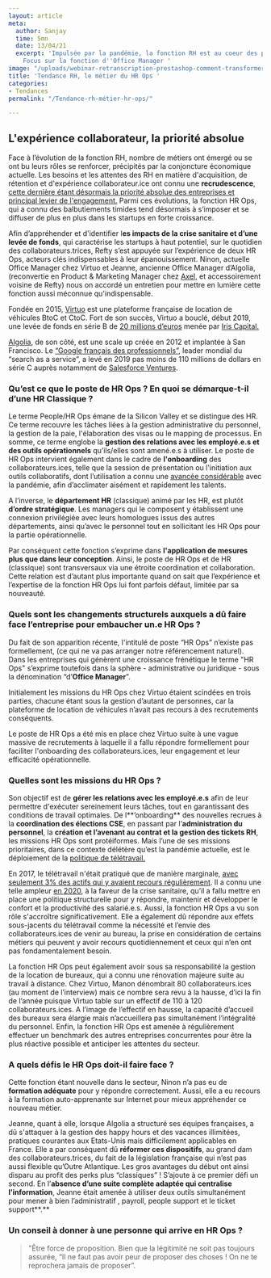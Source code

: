 ```yaml
---
layout: article
meta:
  author: Sanjay
  time: 5mn
  date: 13/04/21
  excerpt: 'Impulsée par la pandémie, la fonction RH est au coeur des préoccupations.
    Focus sur la fonction d''Office Manager '
image: "/uploads/webinar-retranscription-prestashop-comment-transformer-la-periode-d-essai-a-tous-les-couts-4.png"
title: 'Tendance RH, le métier du HR Ops '
categories:
- Tendances
permalink: "/Tendance-rh-métier-hr-ops/"

---
```

## L'expérience collaborateur, la priorité absolue

Face à l’évolution de la fonction RH, nombre de métiers ont émergé ou se ont bu leurs rôles se renforcer, précipités par la conjoncture économique actuelle. Les besoins et les attentes des RH en matière d'acquisition, de rétention et d'expérience collaborateur.ice ont connu une **recrudescence**, [cette dernière étant désormais la priorité absolue des entreprises et principal levier de l'engagement.](https://www.gartner.com/en/newsroom/press-releases/2020-05-20-gartner-survey-finds-64--of-hr-leaders-are-making-emp) Parmi ces évolutions, la fonction HR Ops, qui a connu des balbutiements timides tend désormais à s’imposer et se diffuser de plus en plus dans les startups en forte croissance.

Afin d’appréhender et d'identifier l**es impacts de la crise sanitaire et d’une levée de fonds**, qui caractérise les startups à haut potentiel, sur le quotidien des collaborateurs.trices, Refty s’est appuyée sur l’expérience de deux HR Ops, acteurs clés indispensables à leur épanouissement. Ninon, actuelle Office Manager chez Virtuo et Jeanne, ancienne Office Manager d’Algolia, (reconvertie en Product & Marketing Manager chez [Axel,](https://en.heyaxel.com/) et accessoirement voisine de Refty) nous on accordé un entretien pour mettre en lumière cette fonction aussi méconnue qu'indispensable.

Fondée en 2015, [Virtuo](https://www.govirtuo.com/fr/) est une plateforme française de location de véhicules BtoC et CtoC. Fort de son succès, Virtuo a bouclé, début 2019, une levée de fonds en série B de [20 millions d’euros](https://business.lesechos.fr/entrepreneurs/financer-sa-creation/0600677184562-virtuo-fait-le-plein-pour-ouvrir-deux-nouveaux-pays-326985.php) menée par [Iris Capital.](https://www.iriscapital.com/en)

[Algolia](https://www.algolia.com/), de son côté, est une scale up créée en 2012 et implantée à San Francisco. Le [“Google français des professionnels”](https://www.latribune.fr/technos-medias/innovation-et-start-up/pourquoi-la-france-a-rate-algolia-le-google-francais-des-professionnels-au-succes-fulgurant-830768.html), leader mondial du “search as a service”, a levé en 2019 pas moins de 110 millions de dollars en série C auprès notamment de [Salesforce Ventures](https://www.salesforce.com/company/ventures/).

### **Qu’est ce que le poste de HR Ops ? En quoi se démarque-t-il d’une HR Classique ?**

Le terme People/HR Ops émane de la Silicon Valley et se distingue des HR. Ce terme recouvre les tâches liées à la gestion administrative du personnel, la gestion de la paie, l'élaboration des visas ou le mapping de processus. En somme, ce terme englobe la **gestion des relations avec les employé.e.s et des outils opérationnels** qu’ils/elles sont amené.e.s à utiliser. Le poste de HR Ops intervient également dans le cadre de **l'onboarding** des collaborateurs.ices, telle que la session de présentation ou l'initiation aux outils collaboratifs, dont l’utilisation a connu une [avancée considérable](https://www.lemonde.fr/economie/article/2020/03/22/coronavirus-l-essor-massif-des-outils-de-travail-a-distance_6034048_3234.html) avec la pandémie, afin d’acclimater aisément et rapidement les talents.

A l’inverse, le **département HR** (classique) animé par les HR, est plutôt **d’ordre stratégique**. Les managers qui le composent y établissent une connexion privilégiée avec leurs homologues issus des autres départements, ainsi qu’avec le personnel tout en sollicitant les HR Ops pour la partie opérationnelle.

Par conséquent cette fonction s’exprime dans **l'application de mesures plus que dans leur conception**. Ainsi, le poste de HR Ops et de HR (classique) sont transversaux via une étroite coordination et collaboration. Cette relation est d’autant plus importante quand on sait que l’expérience et l’expertise de la fonction HR Ops lui font parfois défaut, limitée par sa nouveauté.

### **Quels sont les changements structurels auxquels a dû faire face l’entreprise pour embaucher un.e HR Ops ?**

Du fait de son apparition récente, l'intitulé de poste “HR Ops” n’existe pas formellement, (ce qui ne va pas arranger notre référencement naturel). Dans les entreprises qui génèrent une croissance frénétique le terme "HR Ops" s’exprime toutefois dans la sphère - administrative ou juridique - sous la dénomination “d’**Office Manager**”.

Initialement les missions du HR Ops chez Virtuo étaient scindées en trois parties, chacune étant sous la gestion d’autant de personnes, car la plateforme de location de véhicules n’avait pas recours à des recrutements conséquents.

Le poste de HR Ops a été mis en place chez Virtuo suite à une vague massive de recrutements à laquelle il a fallu répondre formellement pour faciliter l'onboarding des collaborateurs.ices, leur engagement et leur efficacité opérationnelle.

### **Quelles sont les missions du HR Ops ?**

  
Son objectif est de **gérer les relations avec les employé.e.s** afin de leur permettre d'exécuter sereinement leurs tâches, tout en garantissant des conditions de travail optimales. De l**’onboarding** des nouvelles recrues à la **coordination des élections CSE**, en passant par l’**administration du personnel**, la **création et l’avenant au contrat et la gestion des tickets RH**, les missions HR Ops sont protéiformes. Mais l’une de ses missions prioritaires, dans ce contexte délétère qu’est la pandémie actuelle, est le déploiement de la [politique de télétravail.](https://www.andrh.fr/actualites/1295/covid-19-rh-conseils-et-bonnes-pratiques-en-teletravail-memo-andrh)

En 2017, le télétravail n'était pratiqué que de manière marginale, [avec seulement 3% des actifs qui y avaient recours régulièrement](https://blog.hubspot.fr/marketing/chiffres-teletravail). Il a connu une telle ampleur [en 2020](https://newsroom.malakoffhumanis.com/actualites/malakoff-humanis-presente-les-resultats-de-son-etude-teletravail-2020-f40d-63a59.html), à la faveur de la crise sanitaire, qu’il a fallu mettre en place une politique structurelle pour y répondre, maintenir et développer le confort et la productivité des salarié.e.s. Aussi, la fonction HR Ops a vu son rôle s'accroître significativement. Elle a également dû répondre aux effets sous-jacents du télétravail comme la nécessité et l’envie des collaborateurs.ices de venir au bureau, la prise en considération de certains métiers qui peuvent y avoir recours quotidiennement et ceux qui n’en ont pas fondamentalement besoin.

La fonction HR Ops peut également avoir sous sa responsabilité la gestion de la location de bureaux, qui a connu une rénovation majeure suite au travail à distance. Chez Virtuo, Manon dénombrait 80 collaborateurs.ices (au moment de l’interview) mais ce nombre sera revu à la hausse, d’ici la fin de l’année puisque Virtuo table sur un effectif de 110 à 120 collaborateurs.ices. A l’image de l’effectif en hausse, la capacité d’accueil des bureaux sera élargie mais n’accueillera pas simultanément l’intégralité du personnel. Enfin, la fonction HR Ops est amenée à régulièrement effectuer un benchmark des autres entreprises concurrentes pour être la plus réactive possible et anticiper les attentes du secteur.

### **A quels défis le HR Ops doit-il faire face ?**

Cette fonction étant nouvelle dans le secteur, Ninon n’a pas eu de **formation adéquate** pour y répondre correctement. Aussi, elle a eu recours à la formation auto-apprenante sur Internet pour mieux appréhender ce nouveau métier.

Jeanne, quant à elle, lorsque Algolia a structuré ses équipes françaises, a dû s'attaquer à la gestion des happy hours et des vacances illimitées, pratiques courantes aux Etats-Unis mais difficilement applicables en France. Elle a par conséquent dû **réformer ces dispositifs**, au grand dam des collaborateurs.trices, du fait de la législation française qui n’est pas aussi flexible qu’Outre Atlantique. Les gros avantages du début ont ainsi disparu au profit des perks plus “classiques” ! S’ajoute à ce premier défi un second. En l’**absence d’une suite complète adaptée qui centralise l’information**, Jeanne était amenée à utiliser deux outils simultanément pour mener à bien l’administratif , payroll, people support et le ticket support**.**

### **Un conseil à donner à une personne qui arrive en HR Ops ?**

> "Être force de proposition. Bien que la légitimité ne soit pas toujours assurée, “Il ne faut pas avoir peur de proposer des choses ! On ne te reprochera jamais de proposer”.